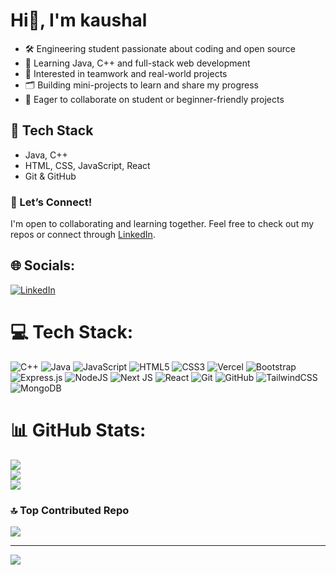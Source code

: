 # Hi👋, I'm kaushal

- 🛠️ Engineering student passionate about coding and open source
- 🌱 Learning Java, C++ and full-stack web development
- 👀 Interested in teamwork and real-world projects
- 🗂️ Building mini-projects to learn and share my progress
- 🤝 Eager to collaborate on student or beginner-friendly projects

## 🧰 Tech Stack
- Java, C++
- HTML, CSS, JavaScript, React
- Git & GitHub

### 🤝 Let’s Connect!
I'm open to collaborating and learning together. Feel free to check out my repos or connect through [LinkedIn](http:/www.linkedin.com/in/mern-kaushal-pandey).


## 🌐 Socials:
[![LinkedIn](https://img.shields.io/badge/LinkedIn-%230077B5.svg?logo=linkedin&logoColor=white)](https://linkedin.com/in/linkedin.com/in/mern-kaushal-pandey) 

# 💻 Tech Stack:
![C++](https://img.shields.io/badge/c++-%2300599C.svg?style=for-the-badge&logo=c%2B%2B&logoColor=white) ![Java](https://img.shields.io/badge/java-%23ED8B00.svg?style=for-the-badge&logo=openjdk&logoColor=white) ![JavaScript](https://img.shields.io/badge/javascript-%23323330.svg?style=for-the-badge&logo=javascript&logoColor=%23F7DF1E) ![HTML5](https://img.shields.io/badge/html5-%23E34F26.svg?style=for-the-badge&logo=html5&logoColor=white) ![CSS3](https://img.shields.io/badge/css3-%231572B6.svg?style=for-the-badge&logo=css3&logoColor=white) ![Vercel](https://img.shields.io/badge/vercel-%23000000.svg?style=for-the-badge&logo=vercel&logoColor=white) ![Bootstrap](https://img.shields.io/badge/bootstrap-%238511FA.svg?style=for-the-badge&logo=bootstrap&logoColor=white) ![Express.js](https://img.shields.io/badge/express.js-%23404d59.svg?style=for-the-badge&logo=express&logoColor=%2361DAFB) ![NodeJS](https://img.shields.io/badge/node.js-6DA55F?style=for-the-badge&logo=node.js&logoColor=white) ![Next JS](https://img.shields.io/badge/Next-black?style=for-the-badge&logo=next.js&logoColor=white) ![React](https://img.shields.io/badge/react-%2320232a.svg?style=for-the-badge&logo=react&logoColor=%2361DAFB) ![Git](https://img.shields.io/badge/git-%23F05033.svg?style=for-the-badge&logo=git&logoColor=white) ![GitHub](https://img.shields.io/badge/github-%23121011.svg?style=for-the-badge&logo=github&logoColor=white) ![TailwindCSS](https://img.shields.io/badge/tailwindcss-%2338B2AC.svg?style=for-the-badge&logo=tailwind-css&logoColor=white) ![MongoDB](https://img.shields.io/badge/MongoDB-%234ea94b.svg?style=for-the-badge&logo=mongodb&logoColor=white)
# 📊 GitHub Stats:
![](https://github-readme-stats.vercel.app/api?username=kaushal02003&theme=dark&hide_border=false&include_all_commits=false&count_private=false)<br/>
![](https://nirzak-streak-stats.vercel.app/?user=kaushal02003&theme=dark&hide_border=false)<br/>
![](https://github-readme-stats.vercel.app/api/top-langs/?username=kaushal02003&theme=dark&hide_border=false&include_all_commits=false&count_private=false&layout=compact)

### 🔝 Top Contributed Repo
![](https://github-contributor-stats.vercel.app/api?username=kaushal02003&limit=5&theme=dark&combine_all_yearly_contributions=true)

---
[![](https://visitcount.itsvg.in/api?id=kaushal02003&icon=0&color=0)](https://visitcount.itsvg.in)

<!-- Proudly created with GPRM ( https://gprm.itsvg.in ) -->
